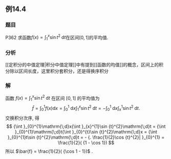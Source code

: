 ## 例14.4
### 题目
P362 求函数$f( x) = {\int }_{1}^{x}\sin {t}^{2}\mathrm{\;d}t$在区间$\lbrack {0,1}\rbrack$的平均值.
### 分析
[[定积分的中值定理|积分中值定理]]中有提到[[函数的均值]]的概念，区间上的积分除以区间长度，这里积分套积分，还是得换序积分
### 解
函数 $f( x) = {\int }_{1}^{x}\sin {t}^{2}\mathrm{\;d}t$ 在区间 $\lbrack {0,1}\rbrack$ 的平均值为
$$
\bar{f} = {\int }_{0}^{1}f( x) \mathrm{d}x = {\int }_{0}^{1}\mathrm{\;d}x{\int }_{1}^{x}\sin {t}^{2}\mathrm{\;d}t = - {\int }_{0}^{1}\mathrm{\;d}x{\int }_{x}^{1}\sin {t}^{2}\mathrm{\;d}t.
$$
交换积分次序, 得
$$
{\int }_{0}^{1}\mathrm{\;d}x{\int }_{x}^{1}\sin {t}^{2}\mathrm{\;d}t = {\int }_{0}^{1}\mathrm{\;d}t{\int }_{0}^{t}\sin {t}^{2}\mathrm{\;d}x = {\int }_{0}^{1}t\sin {t}^{2}\mathrm{\;d}t = - {. \frac{1}{2}\cos {t}^{2}| }_{0}^{1} = \frac{1}{2}( {1 - \cos 1}) 
$$
所以 $\bar{f} = \frac{1}{2}( {\cos 1 - 1})$ .